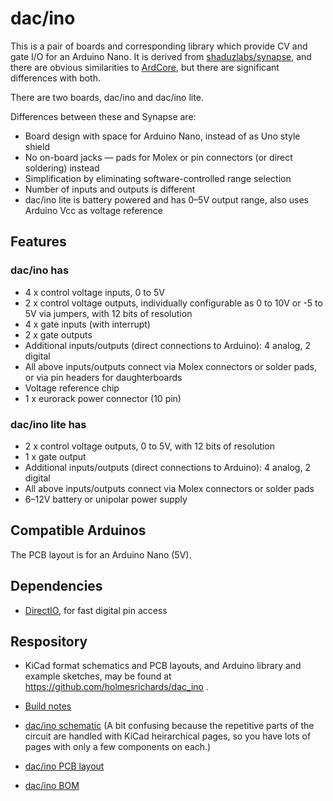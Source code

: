 # dac/ino

This is a pair of boards and corresponding library which provide CV and gate I/O for an Arduino Nano. It is derived from [shaduzlabs/synapse](https://github.com/shaduzlabs/synapse), and there are obvious similarities to [ArdCore](http://20objects.com/ardcore/), but there are significant differences with both. 

There are two boards, dac/ino and dac/ino lite.

Differences between these and Synapse are:

- Board design with space for Arduino Nano, instead of as Uno style shield
- No on-board jacks — pads for Molex or pin connectors (or direct soldering) instead
- Simplification by eliminating software-controlled range selection
- Number of inputs and outputs is different
- dac/ino lite is battery powered and has 0–5V output range, also uses Arduino Vcc as voltage reference

## Features
### dac/ino has
- 4 x control voltage inputs, 0 to 5V
- 2 x control voltage outputs, individually configurable as 0 to 10V or -5 to 5V via jumpers, with 12 bits of resolution
- 4 x gate inputs (with interrupt)
- 2 x gate outputs
- Additional inputs/outputs (direct connections to Arduino): 4 analog, 2 digital
- All above inputs/outputs connect via Molex connectors or solder pads, or via pin headers for daughterboards
- Voltage reference chip
- 1 x eurorack power connector (10 pin)

### dac/ino lite has
- 2 x control voltage outputs, 0 to 5V, with 12 bits of resolution
- 1 x gate output
- Additional inputs/outputs (direct connections to Arduino): 4 analog, 2 digital
- All above inputs/outputs connect via Molex connectors or solder pads
- 6–12V battery or unipolar power supply

## Compatible Arduinos
The PCB layout is for an Arduino Nano (5V).

## Dependencies
- [DirectIO](https://github.com/mmarchetti/DirectIO), for fast digital pin access

## Respository
- KiCad format schematics and PCB layouts, and Arduino library and example sketches, may be found at https://github.com/holmesrichards/dac_ino .

- [Build notes](docs/Build_notes.md)
- [dac/ino schematic](docs/dac_ino.pdf) (A bit confusing because the repetitive parts of the circuit are handled with KiCad heirarchical pages, so you have lots of pages with only a few components on each.)
- [dac/ino PCB layout](docs/dac_ino_pcb.pdf)
- [dac/ino BOM](docs/dac_ino_bom.md)

